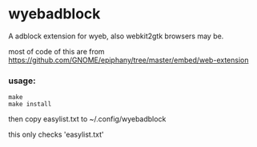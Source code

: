 # wyebadblock
A adblock extension for wyeb, also webkit2gtk browsers may be.

most of code of this are from https://github.com/GNOME/epiphany/tree/master/embed/web-extension


### usage:

    make
    make install

then
copy easylist.txt to ~/.config/wyebadblock

this only checks 'easylist.txt'

